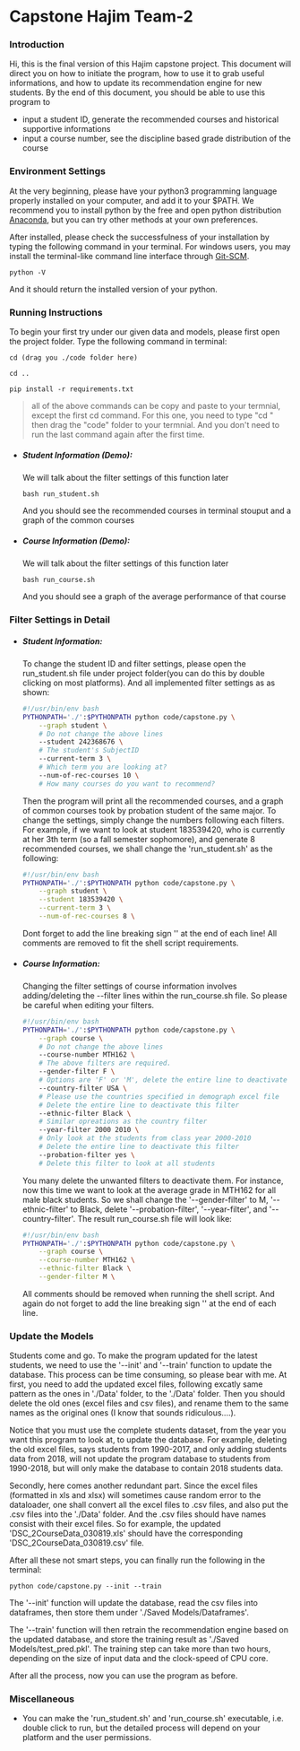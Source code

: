 # Capstone Hajim Team-2

### Introduction
Hi, this is the final version of this Hajim capstone project. This document will direct you on how to initiate the program, how to use it to grab useful informations, and how to update its recommendation engine for new students.
By the end of this document, you should be able to use this program to
- input a student ID, generate the recommended courses and historical supportive informations
- input a course number, see the discipline based grade distribution of the course

### Environment Settings

At the very beginning, please have your python3 programming language properly installed on your computer, and add it to your $PATH. We recommend you to install python by the free and open python distribution [Anaconda](https://www.anaconda.com/distribution/), but you can try other methods at your own preferences.

After installed, please check the successfulness of your installation by typing the following command in your terminal. For windows users, you may install the terminal-like command line interface through  [Git-SCM](https://git-scm.com/download/win).

```console
python -V
```

And it should return the installed version of your python.

### Running Instructions

To begin your first try under our given data and models, please first open the project folder.
Type the following command in terminal:

```console
cd (drag you ./code folder here)

cd ..

pip install -r requirements.txt
```
>all of the above commands can be copy and paste to your termnial, except the first cd command.
For this one, you need to type "cd " then drag the "code" folder to your termnial. And you don't need to run the last command again after the first time.

- ##### Student Information (Demo):
    We will talk about the filter settings of this function later
    ```console
    bash run_student.sh
    ```
    And you should see the recommended courses in terminal stouput and a graph of the common courses

- ##### Course Information (Demo):
    We will talk about the filter settings of this function later
    ```console
    bash run_course.sh
    ````
    And you should see a graph of the average performance of that course

### Filter Settings in Detail
- ##### Student Information:
    To change the student ID and filter settings, please open the run_student.sh file under project folder(you can do this by double clicking on most platforms). And all implemented filter settings as as shown:

    ```bash
    #!/usr/bin/env bash
    PYTHONPATH='./':$PYTHONPATH python code/capstone.py \
        --graph student \
        # Do not change the above lines
        --student 242368676 \
        # The student's SubjectID
        --current-term 3 \
        # Which term you are looking at?
        --num-of-rec-courses 10 \
        # How many courses do you want to recommend?
    ```
    Then the program will print all the recommended courses, and a graph of common courses took by probation student of the same major. To change the settings, simply change the numbers following each filters. For example, if we want to look at student 183539420, who is currently at her 3th term (so a fall semester sophomore), and generate 8 recommended courses, we shall change the 'run_student.sh' as the following:

    ```bash
    #!/usr/bin/env bash
    PYTHONPATH='./':$PYTHONPATH python code/capstone.py \
        --graph student \
        --student 183539420 \
        --current-term 3 \
        --num-of-rec-courses 8 \
    ```

    Dont forget to add the line breaking sign '\' at the end of each line! All comments are removed to fit the shell script requirements.

- ##### Course Information:
    Changing the filter settings of course information involves adding/deleting the --filter lines within the run_course.sh file. So please be careful when editing your filters.
    ```bash
    #!/usr/bin/env bash
    PYTHONPATH='./':$PYTHONPATH python code/capstone.py \
        --graph course \
        # Do not change the above lines
        --course-number MTH162 \
        # The above filters are required.
        --gender-filter F \
        # Options are 'F' or 'M', delete the entire line to deactivate this filter
        --country-filter USA \
        # Please use the countries specified in demograph excel file
        # Delete the entire line to deactivate this filter
        --ethnic-filter Black \
        # Similar opreations as the country filter
        --year-filter 2000 2010 \
        # Only look at the students from class year 2000-2010
        # Delete the entire line to deactivate this filter
        --probation-filter yes \
        # Delete this filter to look at all students
    ```
    You many delete the unwanted filters to deactivate them. For instance, now this time we want to look at the average grade in MTH162 for all male black students. So we shall change the '--gender-filter' to M, '--ethnic-filter' to Black,  delete '--probation-filter', '--year-filter', and '--country-filter'. The result run_course.sh file will look like:

    ```bash
    #!/usr/bin/env bash
    PYTHONPATH='./':$PYTHONPATH python code/capstone.py \
        --graph course \
        --course-number MTH162 \
        --ethnic-filter Black \
        --gender-filter M \
    ```
    All comments should be removed when running the shell script. And again do not forget to add the line breaking sign '\' at the end of each line.

### Update the Models
Students come and go. To make the program updated for the latest students, we need to use the '--init' and '--train' function to update the database. This process can be time consuming, so please bear with me.
At first, you need to add the updated excel files, following excatly same pattern as the ones in './Data' folder, to the './Data' folder. Then you should delete the old ones (excel files and csv files), and rename them to the same names as the original ones (I know that sounds ridiculous....).

Notice that you must use the complete students dataset, from the year you want this program to look at, to update the database. For example, deleting the old excel files, says students from 1990-2017, and only adding students data from 2018, will not update the program database to students from 1990-2018, but will only make the database to contain 2018 students data.

Secondly, here comes another redundant part. Since the excel files (formatted in xls and xlsx) will sometimes cause random error to the dataloader, one shall convert all the excel files to .csv files, and also put the .csv files into the './Data' folder. And the .csv files should have names consist with their excel files. So for example, the updated 'DSC_2CourseData_030819.xls' should have the corresponding 'DSC_2CourseData_030819.csv' file.

After all these not smart steps, you can finally run the following in the terminal:
```console
python code/capstone.py --init --train
```
The '--init' function will update the database, read the csv files into dataframes, then store them under './Saved Models/Dataframes'.

The '--train' function will then retrain the recommendation engine based on the updated database, and store the training result as './Saved Models/test_pred.pkl'. The training step can take more than two hours, depending on the size of input data and the clock-speed of CPU core.

After all the process, now you can use the program as before.

### Miscellaneous
- You can make the 'run_student.sh' and 'run_course.sh' executable, i.e. double click to run, but the detailed process will depend on your platform and the user permissions.
